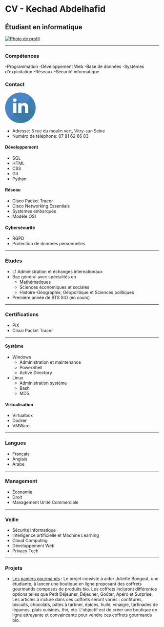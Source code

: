 # CV - Kechad Abdelhafid
## Étudiant en informatique

<a href="https://www.linkedin.com/in/abdelhafid-kechad-b957b9220/">
  <img src="https://media.licdn.com/dms/image/D4E03AQHT016nl1YYHg/profile-displayphoto-shrink_800_800/0/1701427469355?e=1706745600&v=beta&t=2vlp0MxgkUuaM6miNGcUeOJxX8fB2T6A3syI9bE-xWE" alt="Photo de profil" style="width:200px; height:200px;">
</a>



---

### Compétences
-Programmation
-Développement Web
-Base de données
-Systèmes d'exploitation
-Réseaux 
-Sécurité informatique


### Contact


<a href="https://www.linkedin.com/in/abdelhafid-kechad-b957b9220/">
  <img src="linkedin.svg" alt="LinkedIn" style="width:100px;height:100px;">
</a>

- Adresse: 5 rue du moulin vert, Vitry-sur-Seine
- Numéro de téléphone: 07 81 62 66 83
  


#### Développement

- SQL
- HTML
- CSS
- Git
- Python

#### Réseau

- Cisco Packet Tracer
- Cisco Networking Essentials
- Systèmes embarqués
- Modèle OSI

#### Cybersécurité

- RGPD 
- Protection de données personnelles

---

### Études

- L1 Administration et échanges internationaux
- Bac général avec spécialités en
  - Mathématiques
  - Sciences économiques et sociales
  - Histoire-Géographie, Géopolitique et Sciences politiques
- Première année de BTS SIO (en cours)

---

### Certifications

- PIX
- Cisco Packet Tracer

---



#### Système

- Windows
  - Administration et maintenance
  - PowerShell
  - Active Directory
- Linux
  - Administration système
  - Bash
  - MD5

#### Virtualisation

- Virtualbox
- Docker
- VMWare

---

### Langues

- Français
- Anglais
- Arabe

---

### Management

- Économie
- Droit
- Management Unité Commerciale

---

### Veille

- Sécurité informatique
- Intelligence artificielle et Machine Learning
- Cloud Computing
- Développement Web
- Privacy Tech

---

### Projets

- [Les paniers gourmands](https://multi-taches.github.io/SIO1_GRP1_LPG/a_LPG1/) :
Le projet consiste à aider Juliette Bongout, une étudiante, à lancer une boutique en ligne proposant des coffrets gourmands composés de produits bio. Les coffrets incluront différentes options telles que Petit Déjeuner, Déjeuner, Goûter, Apéro et Surprise. Les articles à inclure dans ces coffrets seront variés : confitures, biscuits, chocolats, pâtes à tartiner, épices, huile, vinaigre, tartinades de légumes, plats cuisinés, thé, etc. L'objectif est de créer une boutique en ligne attrayante et convaincante pour vendre ces coffrets gourmands bio.
